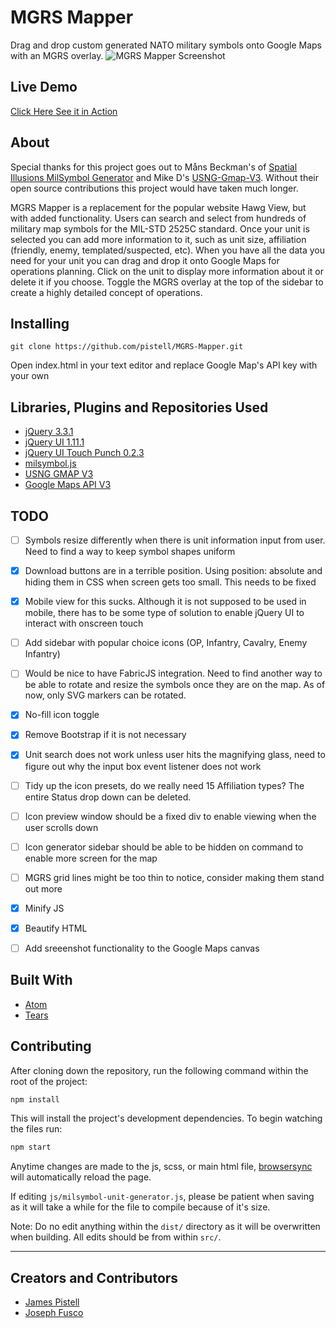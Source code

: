 # MGRS Mapper

Drag and drop custom generated NATO military symbols onto Google Maps with an MGRS overlay.
![MGRS Mapper Screenshot](https://i.imgur.com/zwBViaX.jpg "MGRS Mapper Screenshot")

## Live Demo

[Click Here See it in Action](https://pistell.github.io/MGRS-Mapper/index.html)

## About

Special thanks for this project goes out to Måns Beckman's of [Spatial Illusions MilSymbol Generator](https://github.com/spatialillusions/milsymbol-generator) and Mike D's [USNG-Gmap-V3](https://github.com/mmdolbow/usng-gmap-v3). Without their open source contributions this project would have taken much longer.

MGRS Mapper is a replacement for the popular website Hawg View, but with added functionality. Users can search and select from hundreds of military map symbols for the MIL-STD 2525C standard. Once your unit is selected you can add more information to it, such as unit size, affiliation (friendly, enemy, templated/suspected, etc). When you have all the data you need for your unit you can drag and drop it onto Google Maps for operations planning. Click on the unit to display more information about it or delete it if you choose. Toggle the MGRS overlay at the top of the sidebar to create a highly detailed concept of operations.

## Installing

```
git clone https://github.com/pistell/MGRS-Mapper.git
```

Open index.html in your text editor and replace Google Map's API key with your own


## Libraries, Plugins and Repositories Used

+ [jQuery 3.3.1](http://jquery.com)
+ [jQuery UI 1.11.1](http://jqueryui.com/)
+ [jQuery UI Touch Punch 0.2.3](http://touchpunch.furf.com/)
+ [milsymbol.js](https://github.com/spatialillusions/milsymbol)
+ [USNG GMAP V3](https://github.com/mmdolbow/usng-gmap-v3)
+ [Google Maps API V3](https://cloud.google.com/maps-platform/)

## TODO

- [ ] Symbols resize differently when there is unit information input from user. Need to find a way to keep symbol shapes uniform
- [x] Download buttons are in a terrible position. Using position: absolute and hiding them in CSS when screen gets too small. This needs to be fixed
- [x] Mobile view for this sucks. Although it is not supposed to be used in mobile, there has to be some type of solution to enable jQuery UI to interact with onscreen touch
- [ ] Add sidebar with popular choice icons (OP, Infantry, Cavalry, Enemy Infantry)
- [ ] Would be nice to have FabricJS integration. Need to find another way to be able to rotate and resize the symbols once they are on the map. As of now, only SVG markers can be rotated.
- [x] No-fill icon toggle
- [x] Remove Bootstrap if it is not necessary
- [x] Unit search does not work unless user hits the magnifying glass, need to figure out why the input box event listener does not work
- [ ] Tidy up the icon presets, do we really need 15 Affiliation types? The entire Status drop down can be deleted.
- [ ] Icon preview window should be a fixed div to enable viewing when the user scrolls down
- [ ] Icon generator sidebar should be able to be hidden on command to enable more screen for the map
- [ ] MGRS grid lines might be too thin to notice, consider making them stand out more
- [x] Minify JS
- [x] Beautify HTML
- [ ] Add sreeenshot functionality to the Google Maps canvas


## Built With

* [Atom](https://atom.io/)
* [Tears](http://i.imgur.com/pM1bLLX.jpg)

## Contributing

After cloning down the repository, run the following command within the root of the project:
```sh
npm install
```

This will install the project's development dependencies. To begin watching the files run:

```sh
npm start
```

Anytime changes are made to the js, scss, or main html file, [browsersync](https://browsersync.io/) will automatically reload the page.

If editing `js/milsymbol-unit-generator.js`, please be patient when saving as it will take a while for the file to compile because of it's size.

Note: Do no edit anything within the `dist/` directory as it will be overwritten when building. All edits should be from within `src/`.

---
## Creators and Contributors

+ [James Pistell](http://jamespistell.com)
+ [Joseph Fusco](https://josephfus.co)
